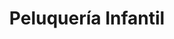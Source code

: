 ---
title: "Peluquería Infantil"
url: /ciudad-autonoma-de-buenos-aires/peluqueria-infantil/
shop: peluquería
---
